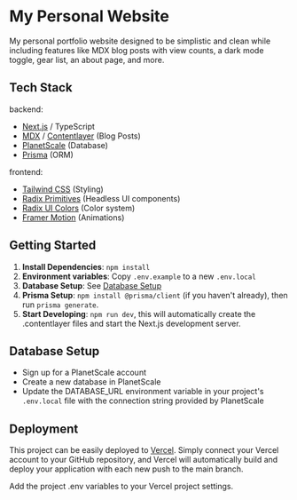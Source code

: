 # My Personal Website

My personal portfolio website designed to be simplistic and clean while including features like MDX blog posts with view counts, a dark mode toggle, gear list, an about page, and more.

## Tech Stack

backend:
- [Next.js](nextjs.org) / TypeScript
- [MDX](https://mdxjs.com) / [Contentlayer](https://contentlayer.dev/) (Blog Posts)
- [PlanetScale](http://planetscale.com) (Database)
- [Prisma](https://www.prisma.io) (ORM)

frontend:
- [Tailwind CSS](https://tailwindcss.com) (Styling)
- [Radix Primitives](https://www.radix-ui.com/primitives) (Headless UI components)
- [Radix UI Colors](https://www.radix-ui.com/colors) (Color system)
- [Framer Motion](https://www.framer.com/motion/) (Animations)

## Getting Started

1. **Install Dependencies**: `npm install`
2. **Environment variables**: Copy `.env.example` to a new `.env.local`
3. **Database Setup**: See [Database Setup](#database-setup)
4. **Prisma Setup**: `npm install @prisma/client` (if you haven't already), then run `prisma generate`.
5. **Start Developing**: `npm run dev`, this will automatically create the .contentlayer files and start the Next.js development server.

## Database Setup

- Sign up for a PlanetScale account
- Create a new database in PlanetScale
- Update the DATABASE_URL environment variable in your project's `.env.local` file with the connection string provided by PlanetScale

## Deployment

This project can be easily deployed to [Vercel](https://vercel.com/new/clone). Simply connect your Vercel account to your GitHub repository, and Vercel will automatically build and deploy your application with each new push to the main branch.

Add the project .env variables to your Vercel project settings.
